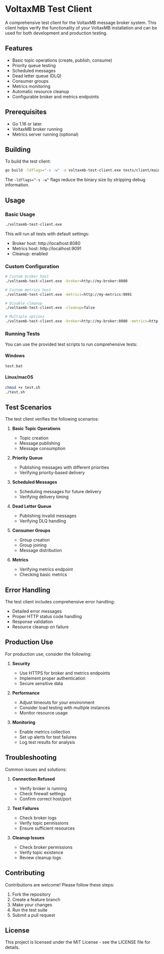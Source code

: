 # VoltaxMB Test Client

A comprehensive test client for the VoltaxMB message broker system. This client helps verify the functionality of your VoltaxMB installation and can be used for both development and production testing.

## Features

- Basic topic operations (create, publish, consume)
- Priority queue testing
- Scheduled messages
- Dead letter queue (DLQ)
- Consumer groups
- Metrics monitoring
- Automatic resource cleanup
- Configurable broker and metrics endpoints

## Prerequisites

- Go 1.16 or later
- VoltaxMB broker running
- Metrics server running (optional)

## Building

To build the test client:

```bash
go build -ldflags="-s -w" -o voltaxmb-test-client.exe tests/client/main.go
```

The `-ldflags="-s -w"` flags reduce the binary size by stripping debug information.

## Usage

### Basic Usage

```bash
./voltaxmb-test-client.exe
```

This will run all tests with default settings:
- Broker host: http://localhost:8080
- Metrics host: http://localhost:9091
- Cleanup: enabled

### Custom Configuration

```bash
# Custom broker host
./voltaxmb-test-client.exe -broker=http://my-broker:8080

# Custom metrics host
./voltaxmb-test-client.exe -metrics=http://my-metrics:9091

# Disable cleanup
./voltaxmb-test-client.exe -cleanup=false

# Multiple options
./voltaxmb-test-client.exe -broker=http://my-broker:8080 -metrics=http://my-metrics:9091 -cleanup=false
```

### Running Tests

You can use the provided test scripts to run comprehensive tests:

#### Windows
```bash
test.bat
```

#### Linux/macOS
```bash
chmod +x test.sh
./test.sh
```

## Test Scenarios

The test client verifies the following scenarios:

1. **Basic Topic Operations**
   - Topic creation
   - Message publishing
   - Message consumption

2. **Priority Queue**
   - Publishing messages with different priorities
   - Verifying priority-based delivery

3. **Scheduled Messages**
   - Scheduling messages for future delivery
   - Verifying delivery timing

4. **Dead Letter Queue**
   - Publishing invalid messages
   - Verifying DLQ handling

5. **Consumer Groups**
   - Group creation
   - Group joining
   - Message distribution

6. **Metrics**
   - Verifying metrics endpoint
   - Checking basic metrics

## Error Handling

The test client includes comprehensive error handling:
- Detailed error messages
- Proper HTTP status code handling
- Response validation
- Resource cleanup on failure

## Production Use

For production use, consider the following:

1. **Security**
   - Use HTTPS for broker and metrics endpoints
   - Implement proper authentication
   - Secure sensitive data

2. **Performance**
   - Adjust timeouts for your environment
   - Consider load testing with multiple instances
   - Monitor resource usage

3. **Monitoring**
   - Enable metrics collection
   - Set up alerts for test failures
   - Log test results for analysis

## Troubleshooting

Common issues and solutions:

1. **Connection Refused**
   - Verify broker is running
   - Check firewall settings
   - Confirm correct host/port

2. **Test Failures**
   - Check broker logs
   - Verify topic permissions
   - Ensure sufficient resources

3. **Cleanup Issues**
   - Check broker permissions
   - Verify topic existence
   - Review cleanup logs

## Contributing

Contributions are welcome! Please follow these steps:

1. Fork the repository
2. Create a feature branch
3. Make your changes
4. Run the test suite
5. Submit a pull request

## License

This project is licensed under the MIT License - see the LICENSE file for details. 